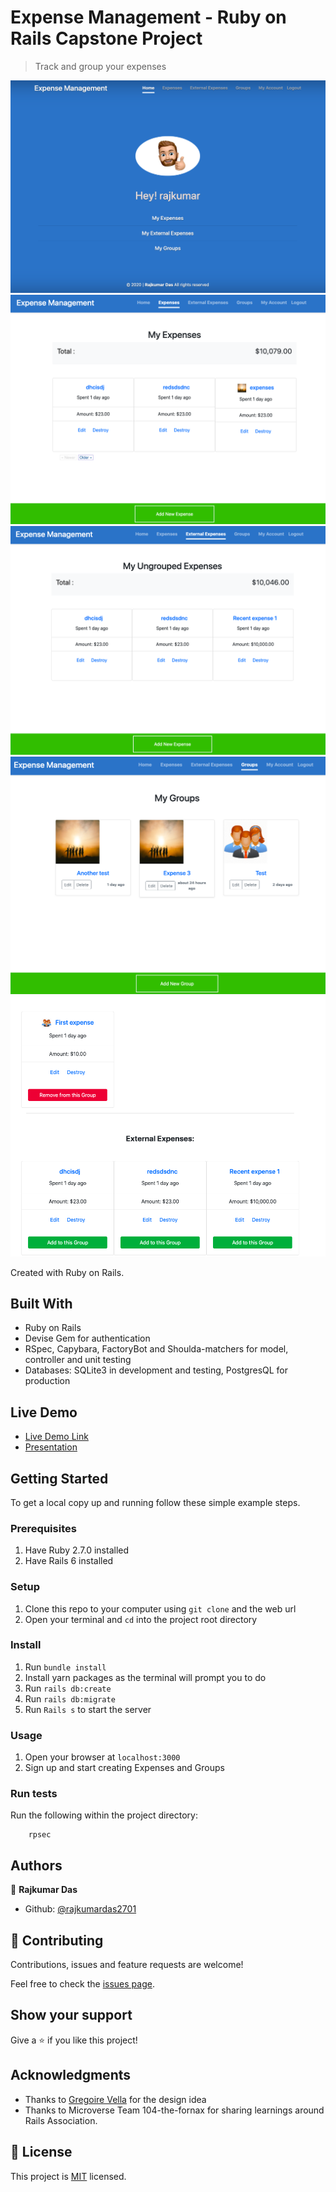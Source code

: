 # Expense Management - Ruby on Rails Capstone Project

> Track and group your expenses

![screenshot](app/assets/images/homepage.png)
![screenshot](app/assets/images/Expenses.png)
![screenshot](app/assets/images/ExtExpenses.png)
![screenshot](app/assets/images/Groups.png)
![screenshot](app/assets/images/AddRemoveExp.png)

Created with Ruby on Rails.

## Built With

- Ruby on Rails
- Devise Gem for authentication
- RSpec, Capybara, FactoryBot and Shoulda-matchers for model, controller and unit testing
- Databases: SQLite3 in development and testing, PostgresQL for production

## Live Demo

- [Live Demo Link](https://pacific-ridge-74357.herokuapp.com/)
- [Presentation](https://www.loom.com/share/0cadadf278304ab79e903e21a04c21ae)

## Getting Started

To get a local copy up and running follow these simple example steps.

### Prerequisites

1. Have Ruby 2.7.0 installed
2. Have Rails 6 installed

### Setup

1. Clone this repo to your computer using <code>git clone</code> and the web url
2. Open your terminal and <code>cd</code> into the project root directory

### Install

1. Run <code>bundle install</code>
2. Install yarn packages as the terminal will prompt you to do
3. Run <code>rails db:create</code>
4. Run <code>rails db:migrate</code>
5. Run <code>Rails s</code> to start the server

### Usage

1. Open your browser at <code>localhost:3000</code>
2. Sign up and start creating Expenses and Groups

### Run tests

Run the following within the project directory:

```
    rpsec
```

## Authors

👤 **Rajkumar Das**

- Github: [@rajkumardas2701](https://github.com/rajkumardas2701)

## 🤝 Contributing

Contributions, issues and feature requests are welcome!

Feel free to check the [issues page](https://github.com/rajkumardas2701/ExpenseManagement/issues).

## Show your support

Give a ⭐️ if you like this project!

## Acknowledgments

- Thanks to [Gregoire Vella](https://www.behance.net/gregoirevellaDesign) for the design idea
- Thanks to Microverse Team 104-the-fornax for sharing learnings around Rails Association.
## 📝 License

This project is [MIT](lic.url) licensed.